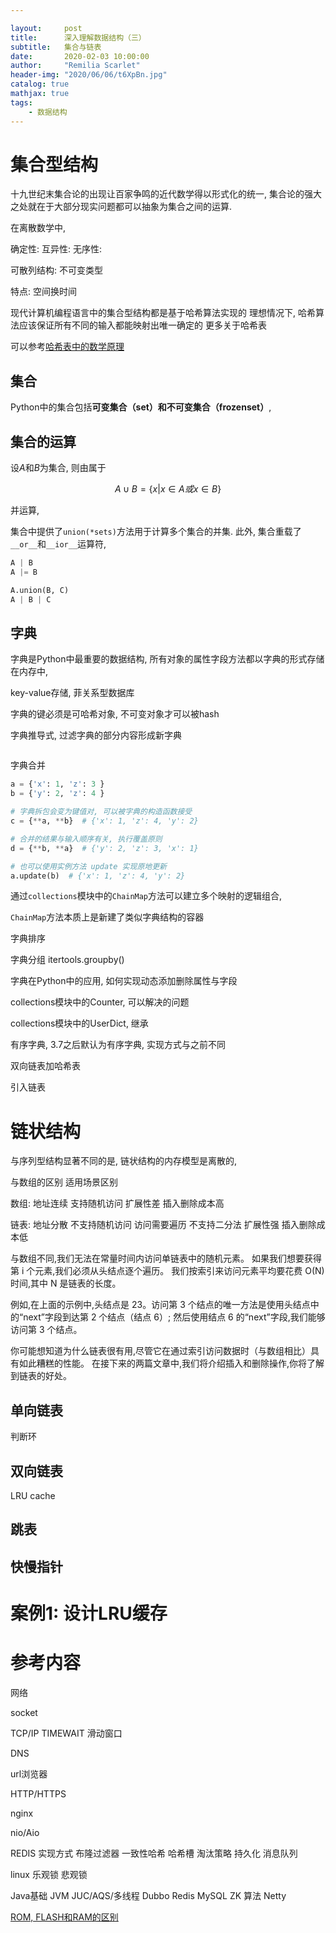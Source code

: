 ```yaml
---

layout:     post
title:      深入理解数据结构（三）
subtitle:   集合与链表
date:       2020-02-03 10:00:00
author:     "Remilia Scarlet"
header-img: "2020/06/06/t6XpBn.jpg"
catalog: true
mathjax: true
tags:
    - 数据结构
---
```


# 集合型结构

十九世纪末集合论的出现让百家争鸣的近代数学得以形式化的统一, 集合论的强大之处就在于大部分现实问题都可以抽象为集合之间的运算.

在离散数学中,

确定性:
互异性:
无序性:

可散列结构: 不可变类型

特点: 空间换时间

现代计算机编程语言中的集合型结构都是基于哈希算法实现的
理想情况下, 哈希算法应该保证所有不同的输入都能映射出唯一确定的
更多关于哈希表

可以参考[哈希表中的数学原理](/2020/02/04/哈希表中的数学原理/)

## 集合

Python中的集合包括**可变集合（set）**和**不可变集合（frozenset）**,

## 集合的运算

设$A$和$B$为集合, 则由属于

<!-- $\left\{ \frac{a}{b} \right\}$ -->

$$
A \cup B =  \{x|x \in A 或 x \in B \}
$$

并运算,

集合中提供了`union(*sets)`方法用于计算多个集合的并集. 此外, 集合重载了`__or__`和`__ior__`运算符,

```python
A | B
A |= B

A.union(B, C)
A | B | C
```

## 字典

字典是Python中最重要的数据结构, 所有对象的属性字段方法都以字典的形式存储在内存中,

key-value存储, 菲关系型数据库

字典的键必须是可哈希对象, 不可变对象才可以被hash

字典推导式, 过滤字典的部分内容形成新字典

```python
```

字典合并

```python
a = {'x': 1, 'z': 3 }
b = {'y': 2, 'z': 4 }

# 字典拆包会变为键值对, 可以被字典的构造函数接受
c = {**a, **b}  # {'x': 1, 'z': 4, 'y': 2}

# 合并的结果与输入顺序有关, 执行覆盖原则
d = {**b, **a}  # {'y': 2, 'z': 3, 'x': 1}

# 也可以使用实例方法 update 实现原地更新
a.update(b)  # {'x': 1, 'z': 4, 'y': 2}
```

通过`collections`模块中的`ChainMap`方法可以建立多个映射的逻辑组合,

`ChainMap`方法本质上是新建了类似字典结构的容器

字典排序

字典分组 itertools.groupby()

字典在Python中的应用, 如何实现动态添加删除属性与字段

collections模块中的Counter, 可以解决的问题

collections模块中的UserDict, 继承

有序字典, 3.7之后默认为有序字典, 实现方式与之前不同

双向链表加哈希表

引入链表

# 链状结构

与序列型结构显著不同的是, 链状结构的内存模型是离散的,

与数组的区别 适用场景区别

数组: 地址连续 支持随机访问 扩展性差 插入删除成本高

链表: 地址分散 不支持随机访问 访问需要遍历 不支持二分法 扩展性强 插入删除成本低

与数组不同,我们无法在常量时间内访问单链表中的随机元素。 如果我们想要获得第 i 个元素,我们必须从头结点逐个遍历。 我们按索引来访问元素平均要花费 O(N) 时间,其中 N 是链表的长度。

例如,在上面的示例中,头结点是 23。访问第 3 个结点的唯一方法是使用头结点中的“next”字段到达第 2 个结点（结点 6）; 然后使用结点 6 的“next”字段,我们能够访问第 3 个结点。

你可能想知道为什么链表很有用,尽管它在通过索引访问数据时（与数组相比）具有如此糟糕的性能。 在接下来的两篇文章中,我们将介绍插入和删除操作,你将了解到链表的好处。

## 单向链表

判断环

## 双向链表

LRU cache

## 跳表

## 快慢指针

# 案例1: 设计LRU缓存

# 参考内容

网络

socket

TCP/IP  TIMEWAIT  滑动窗口

DNS

url浏览器

HTTP/HTTPS

nginx

nio/Aio

REDIS 实现方式 布隆过滤器 一致性哈希 哈希槽 淘汰策略 持久化 消息队列

linux 乐观锁 悲观锁

Java基础 JVM JUC/AQS/多线程 Dubbo Redis MySQL ZK 算法 Netty

[ROM, FLASH和RAM的区别](https://zhuanlan.zhihu.com/p/38339306)
